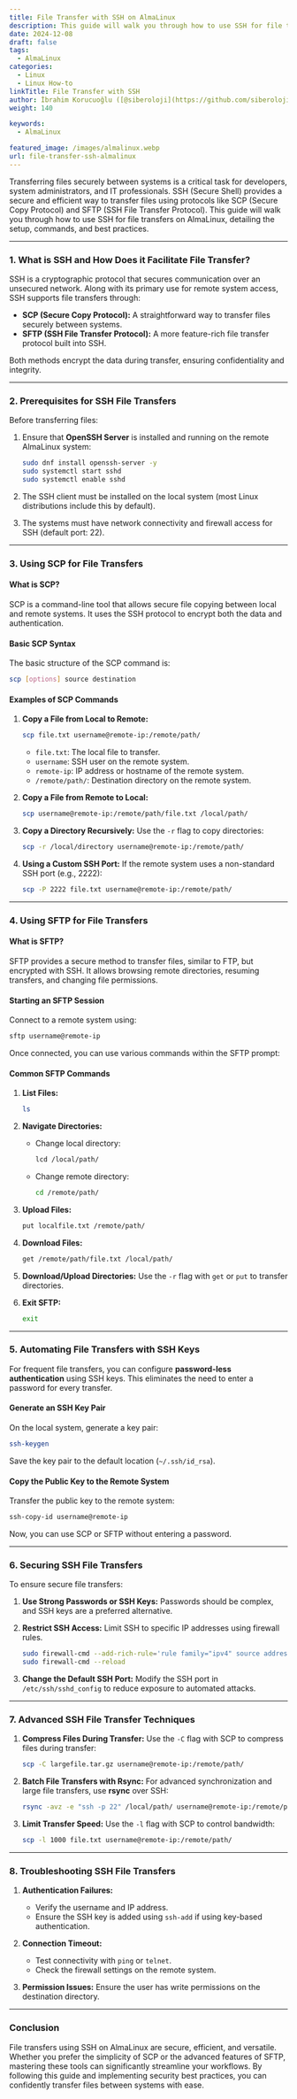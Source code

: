 ```yaml
---
title: File Transfer with SSH on AlmaLinux
description: This guide will walk you through how to use SSH for file transfers on AlmaLinux, detailing the setup, commands, and best practices.
date: 2024-12-08
draft: false
tags:
  - AlmaLinux
categories:
  - Linux
  - Linux How-to
linkTitle: File Transfer with SSH
author: İbrahim Korucuoğlu ([@siberoloji](https://github.com/siberoloji))
weight: 140

keywords:
  - AlmaLinux

featured_image: /images/almalinux.webp
url: file-transfer-ssh-almalinux
---
```

Transferring files securely between systems is a critical task for developers, system administrators, and IT professionals. SSH (Secure Shell) provides a secure and efficient way to transfer files using protocols like SCP (Secure Copy Protocol) and SFTP (SSH File Transfer Protocol). This guide will walk you through how to use SSH for file transfers on AlmaLinux, detailing the setup, commands, and best practices.

---

### **1. What is SSH and How Does it Facilitate File Transfer?**

SSH is a cryptographic protocol that secures communication over an unsecured network. Along with its primary use for remote system access, SSH supports file transfers through:

- **SCP (Secure Copy Protocol):** A straightforward way to transfer files securely between systems.
- **SFTP (SSH File Transfer Protocol):** A more feature-rich file transfer protocol built into SSH.

Both methods encrypt the data during transfer, ensuring confidentiality and integrity.

---

### **2. Prerequisites for SSH File Transfers**

Before transferring files:

1. Ensure that **OpenSSH Server** is installed and running on the remote AlmaLinux system:

   ```bash
   sudo dnf install openssh-server -y
   sudo systemctl start sshd
   sudo systemctl enable sshd
   ```

2. The SSH client must be installed on the local system (most Linux distributions include this by default).
3. The systems must have network connectivity and firewall access for SSH (default port: 22).

---

### **3. Using SCP for File Transfers**

#### **What is SCP?**

SCP is a command-line tool that allows secure file copying between local and remote systems. It uses the SSH protocol to encrypt both the data and authentication.

#### **Basic SCP Syntax**

The basic structure of the SCP command is:

```bash
scp [options] source destination
```

#### **Examples of SCP Commands**

1. **Copy a File from Local to Remote:**

   ```bash
   scp file.txt username@remote-ip:/remote/path/
   ```

   - `file.txt`: The local file to transfer.
   - `username`: SSH user on the remote system.
   - `remote-ip`: IP address or hostname of the remote system.
   - `/remote/path/`: Destination directory on the remote system.

2. **Copy a File from Remote to Local:**

   ```bash
   scp username@remote-ip:/remote/path/file.txt /local/path/
   ```

3. **Copy a Directory Recursively:**
   Use the `-r` flag to copy directories:

   ```bash
   scp -r /local/directory username@remote-ip:/remote/path/
   ```

4. **Using a Custom SSH Port:**
   If the remote system uses a non-standard SSH port (e.g., 2222):

   ```bash
   scp -P 2222 file.txt username@remote-ip:/remote/path/
   ```

---

### **4. Using SFTP for File Transfers**

#### **What is SFTP?**

SFTP provides a secure method to transfer files, similar to FTP, but encrypted with SSH. It allows browsing remote directories, resuming transfers, and changing file permissions.

#### **Starting an SFTP Session**

Connect to a remote system using:

```bash
sftp username@remote-ip
```

Once connected, you can use various commands within the SFTP prompt:

#### **Common SFTP Commands**

1. **List Files:**

   ```bash
   ls
   ```

2. **Navigate Directories:**
   - Change local directory:

     ```bash
     lcd /local/path/
     ```

   - Change remote directory:

     ```bash
     cd /remote/path/
     ```

3. **Upload Files:**

   ```bash
   put localfile.txt /remote/path/
   ```

4. **Download Files:**

   ```bash
   get /remote/path/file.txt /local/path/
   ```

5. **Download/Upload Directories:**
   Use the `-r` flag with `get` or `put` to transfer directories.

6. **Exit SFTP:**

   ```bash
   exit
   ```

---

### **5. Automating File Transfers with SSH Keys**

For frequent file transfers, you can configure **password-less authentication** using SSH keys. This eliminates the need to enter a password for every transfer.

#### **Generate an SSH Key Pair**

On the local system, generate a key pair:

```bash
ssh-keygen
```

Save the key pair to the default location (`~/.ssh/id_rsa`).

#### **Copy the Public Key to the Remote System**

Transfer the public key to the remote system:

```bash
ssh-copy-id username@remote-ip
```

Now, you can use SCP or SFTP without entering a password.

---

### **6. Securing SSH File Transfers**

To ensure secure file transfers:

1. **Use Strong Passwords or SSH Keys:** Passwords should be complex, and SSH keys are a preferred alternative.
2. **Restrict SSH Access:** Limit SSH to specific IP addresses using firewall rules.

   ```bash
   sudo firewall-cmd --add-rich-rule='rule family="ipv4" source address="192.168.1.100" service name="ssh" accept' --permanent
   sudo firewall-cmd --reload
   ```

3. **Change the Default SSH Port:** Modify the SSH port in `/etc/ssh/sshd_config` to reduce exposure to automated attacks.

---

### **7. Advanced SSH File Transfer Techniques**

1. **Compress Files During Transfer:**
   Use the `-C` flag with SCP to compress files during transfer:

   ```bash
   scp -C largefile.tar.gz username@remote-ip:/remote/path/
   ```

2. **Batch File Transfers with Rsync:**
   For advanced synchronization and large file transfers, use **rsync** over SSH:

   ```bash
   rsync -avz -e "ssh -p 22" /local/path/ username@remote-ip:/remote/path/
   ```

3. **Limit Transfer Speed:**
   Use the `-l` flag with SCP to control bandwidth:

   ```bash
   scp -l 1000 file.txt username@remote-ip:/remote/path/
   ```

---

### **8. Troubleshooting SSH File Transfers**

1. **Authentication Failures:**
   - Verify the username and IP address.
   - Ensure the SSH key is added using `ssh-add` if using key-based authentication.

2. **Connection Timeout:**
   - Test connectivity with `ping` or `telnet`.
   - Check the firewall settings on the remote system.

3. **Permission Issues:**
   Ensure the user has write permissions on the destination directory.

---

### **Conclusion**

File transfers using SSH on AlmaLinux are secure, efficient, and versatile. Whether you prefer the simplicity of SCP or the advanced features of SFTP, mastering these tools can significantly streamline your workflows. By following this guide and implementing security best practices, you can confidently transfer files between systems with ease.
